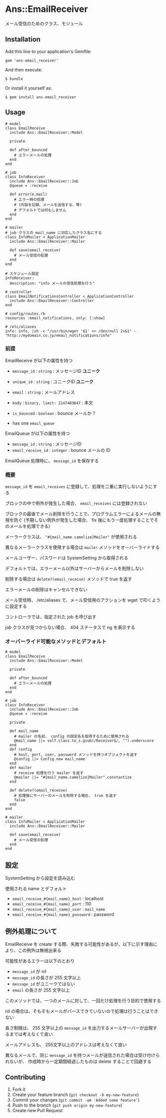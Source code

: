 # Ans::EmailReceiver

メール受信のためのクラス、モジュール

## Installation

Add this line to your application's Gemfile:

    gem 'ans-email_receiver'

And then execute:

    $ bundle

Or install it yourself as:

    $ gem install ans-email_receiver

## Usage

    # model
    class EmailReceive
      include Ans::EmailReceiver::Model

      private

      def after_bounced
        # エラーメールの処理
      end
    end

    # job
    class InfoReceiver
      include Ans::EmailReceiver::Job
      @queue = :receive

      def error(e,mail)
        # エラー時の処理
        # (内容を記録、メールを送信する、等)
        # デフォルトでは何もしません
      end
    end

    # mailer
    # job クラスの mail_name に対応したクラス名にする
    class InfoMailer < ApplicationMailer
      include Ans::EmailReceiver::Mailer

      def save(email_receive)
        # メール受信の処理
      end
    end

    # スケジュール設定
    InfoReceiver:
      description: "info メールの受信処理を行う"

    # controller
    class EmailNotificationsController < ApplicationController
      include Ans::EmailReceiver::Controller
    end

    # config/routes.rb
    resources :email_notifications, only: [:show]

    # /etc/aliases
    info: info, |sh -c "/usr/bin/wget '$1' >> /dev/null 2>&1" - "http://mydomain.co.jp/email_notifications/info"

### 前提

EmailReceive が以下の属性を持つ

* `message_id` : `string` : メッセージID **ユニーク**
* `unique_id` : `string` : ユニークID **ユニーク**
* `email` : `string` : メールアドレス
* `body` : `binary, limit: 2147483647` : 本文
* `is_bounced` : `boolean` : bounce メールか？

* has one `email_queue`

EmailQueue が以下の属性を持つ

* `message_id` : `string` : メッセージID
* `email_receive_id` : `integer` : bounce メールの ID

EmailQueue 処理時に、 `message_id` を保存する


### 概要

`message_id` を `email_receives` に登録して、処理を二重に実行しないようにする

ブロックの中で例外が発生した場合、 `email_receives` には登録されない

ブロックの最後でメール削除を行うことで、プログラムエラーによるメールの無視を防ぐ
(予期しない例外が発生した場合、 fix 後にもう一度処理することでそのメールを処理できる)

メーラークラスは、 `"#{mail_name.camelize}Mailer"` が使用される

異なるメーラークラスを使用する場合は `mailer` メソッドをオーバーライドする

メールユーザー、パスワードは SystemSetting から取得される

デフォルトでは、エラーメール以外はサーバーからメールを削除しない

削除する場合は `delete?(email_receive)` メソッドで true を返す

エラーメールの削除はキャンセルできない

メール受信時、 /etc/aliases で、メール受信用のアクションを wget で叩くように設定する

コントローラでは、指定された job を呼び出す

job クラスが見つからない場合、 404 ステータスで ng を表示する


### オーバーライド可能なメソッドとデフォルト

    # model
    class EmailReceive
      include Ans::EmailReceiver::Model

      private

      def after_bounced
        # エラーメールの処理
      end
    end

    # job
    class InfoReceiver
      include Ans::EmailReceiver::Job
      @queue = :receive

      private

      def mail_name
        # mailer の名前、 config の設定名を取得するために使用される
        @mail_name ||= self.class.to_s.gsub(/Receiver$/, "").underscore
      end
      def config
        # host, port, user, password メソッドを持つオブジェクトを返す
        @config ||= Config.new mail_name
      end
      def mailer
        # receive 処理を行う mailer を返す
        @mailer ||= "#{mail_name.camelize}Mailer".constantize
      end

      def delete?(email_receive)
        # 処理後にサーバーのメールを削除する場合、 true を返す
        false
      end
    end

    # mailer
    class InfoMailer < ApplicationMailer
      include Ans::EmailReceiver::Mailer

      def save(email_receive)
        # メール受信の処理
      end
    end


## 設定

SystemSetting から設定を読み込む

使用される name とデフォルト

* `email_receive_#{mail_name}_host` : localhost
* `email_receive_#{mail_name}_port` : 110
* `email_receive_#{mail_name}_user` : `mail_name`
* `email_receive_#{mail_name}_password` : password


## 例外処理について

EmailReceive を create する際、失敗する可能性があるが、以下に示す理由により、この例外は無視出来る

可能性があるエラーは以下のとおり
* `message_id` が nil
* `message_id` の長さが 255 文字以上
* `message_id` がユニークではない
* `email` の長さが 255 文字以上

このメソッドでは、一つのメールに対して、一回だけ処理を行う目的で使用する

nil の場合は、そもそもメールがパースできていないので処理は行うことはできない

長さ制限は、 255 文字以上の `message_id` を出力するメールサーバーが出現するまでは考えなくて良い

メールアドレスも、 255文字以上のアドレスは考えなくて良い

異なるメールで、同じ `message_id` を持つメールが送信された場合は受け付けられないが、
作成時から一定期間経過したものは delete することで回避する


## Contributing

1. Fork it
2. Create your feature branch (`git checkout -b my-new-feature`)
3. Commit your changes (`git commit -am 'Added some feature'`)
4. Push to the branch (`git push origin my-new-feature`)
5. Create new Pull Request
